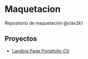 # Maquetacion

Repositorio de maquetación @clav2k1

## Proyectos

- [Landing Page Portafolio-CV](https://clav2k1.github.io/maqueta/portafolio-cv)